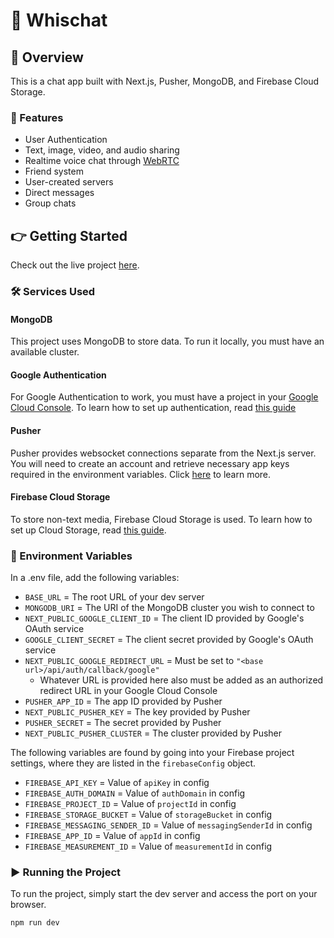 # 💬 Whischat

## 📃 Overview

This is a chat app built with Next.js, Pusher, MongoDB, and Firebase Cloud Storage.

### 🚀 Features

- User Authentication
- Text, image, video, and audio sharing
- Realtime voice chat through [WebRTC](https://developer.mozilla.org/en-US/docs/Web/API/WebRTC_API)
- Friend system
- User-created servers
- Direct messages
- Group chats

## 👉 Getting Started

Check out the live project [here](https://chat-app-peach-gamma.vercel.app).

### 🛠️ Services Used

#### MongoDB

This project uses MongoDB to store data. To run it locally, you must have an available cluster.

#### Google Authentication

For Google Authentication to work, you must have a project in your [Google Cloud Console](http://console.cloud.google.com). To learn how to set up authentication, read [this guide](https://developers.google.com/identity/protocols/oauth2)

#### Pusher

Pusher provides websocket connections separate from the Next.js server. You will need to create an account and retrieve necessary app keys required in the environment variables. Click [here](https://pusher.com/docs/channels/getting_started/javascript/#get-your-free-api-keys) to learn more.

#### Firebase Cloud Storage

To store non-text media, Firebase Cloud Storage is used. To learn how to set up Cloud Storage, read [this guide](https://firebase.google.com/docs/storage/web/start).

### 🔧 Environment Variables

In a .env file, add the following variables:

- `BASE_URL` = The root URL of your dev server
- `MONGODB_URI` = The URI of the MongoDB cluster you wish to connect to
- `NEXT_PUBLIC_GOOGLE_CLIENT_ID` = The client ID provided by Google's OAuth service
- `GOOGLE_CLIENT_SECRET` = The client secret provided by Google's OAuth service
- `NEXT_PUBLIC_GOOGLE_REDIRECT_URL` = Must be set to `"<base url>/api/auth/callback/google"`
  - Whatever URL is provided here also must be added as an authorized redirect URL in your Google Cloud Console
- `PUSHER_APP_ID` = The app ID provided by Pusher
- `NEXT_PUBLIC_PUSHER_KEY` = The key provided by Pusher
- `PUSHER_SECRET` = The secret provided by Pusher
- `NEXT_PUBLIC_PUSHER_CLUSTER` = The cluster provided by Pusher

The following variables are found by going into your Firebase project settings, where they are listed in the `firebaseConfig` object.

- `FIREBASE_API_KEY` = Value of `apiKey` in config
- `FIREBASE_AUTH_DOMAIN` = Value of `authDomain` in config
- `FIREBASE_PROJECT_ID` = Value of `projectId` in config
- `FIREBASE_STORAGE_BUCKET` = Value of `storageBucket` in config
- `FIREBASE_MESSAGING_SENDER_ID` = Value of `messagingSenderId` in config
- `FIREBASE_APP_ID` = Value of `appId` in config
- `FIREBASE_MEASUREMENT_ID` = Value of `measurementId` in config

### ▶️ Running the Project

To run the project, simply start the dev server and access the port on your browser.

```bash
npm run dev
```
